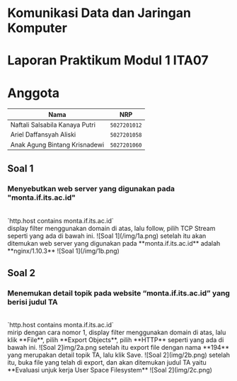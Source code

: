 # Komunikasi Data dan Jaringan Komputer
# Laporan Praktikum Modul 1 ITA07

# Anggota

| Nama                           | NRP          | 
| -------------------------------| -------------| 
| Naftali Salsabila Kanaya Putri    | `5027201012` | 
| Ariel Daffansyah Aliski           | `5027201058` | 
| Anak Agung Bintang Krisnadewi     | `5027201060` |

## Soal 1

### Menyebutkan web server yang digunakan pada "monta.if.its.ac.id"
<br>
`http.host contains monta.if.its.ac.id`
<br>
    display filter menggunakan domain di atas, lalu follow, pilih TCP Stream seperti yang ada di bawah ini.
    ![Soal 1](/img/1a.png)
    setelah itu akan ditemukan web server yang digunakan pada **monta.if.its.ac.id** adalah **nginx/1.10.3**
    ![Soal 1](/img/1b.png)

## Soal 2

### Menemukan detail topik pada website “monta.if.its.ac.id” yang berisi judul TA
<br>
`http.host contains monta.if.its.ac.id`
<br>
    mirip dengan cara nomor 1, display filter menggunakan domain di atas, lalu klik **File**, pilih **Export Objects**, pilih **HTTP** seperti yang ada di bawah ini.
    ![Soal 2]img/2a.png
    setelah itu export file dengan nama **194** yang merupakan detail topik TA, lalu klik Save. 
    ![Soal 2](img/2b.png)
    setelah itu, buka file yang telah di export, dan akan ditemukan judul TA yaitu **Evaluasi unjuk kerja User Space Filesystem**
    ![Soal 2](img/2c.png)
